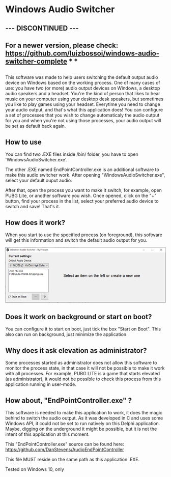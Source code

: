 
# Windows Audio Switcher
## --- DISCONTINUED ---
For a newer version, please check: https://github.com/luizbossoi/windows-audio-switcher-complete
*
*
-----------------------------------
##
This software was made to help users switching the default output audio device on Windows based on the working process.
One of many cases of use: you have two (or more) audio output devices on Windows, a desktop audio speakers and a headset. You're the kind of person that likes to hear music on your computer using your desktop desk speakers, but sometimes you like to play games using your headset. Everytime you need to change your audio output, and that's what this application does!
You can configure a set of processes that you wish to change automaticaly the audio output for you and when you're not using those processes, your audio output will be set as default back again.


## How to use
You can find two .EXE files inside /bin/ folder, you have to open 'WindowsAudioSwitcher.exe'.

The other .EXE named EndPointController.exe is an additional software to make this audio switcher work. After opening "WindowsAudioSwitcher.exe", select your default ouput audio.

After that, open the process you want to make it switch, for example, open PUBG Lite, or another software you wish. Once opened, click on the "+" button, find your process in the list, select your preferred audio device to switch and save! That's it.

## How does it work?
When you start to use the specified process (on foreground), this software will get this information and switch the default audio output for you.

![application main screen](https://raw.githubusercontent.com/luizbossoi/windows-audio-switcher/master/images/image1.png?1234)

## Does it work on background or start on boot?
You can configure it to start on boot, just tick the box "Start on Boot".
This also can run on background, just minimize the application.

## Why does it ask elevation as administrator?
Some processes started as administrator does not allow this software to monitor the process state, in that case it will not be possible to make it work with all processes. For example, PUBG LITE is a game that starts elevated (as administrator), it would not be possible to check this process from this application running in user-mode.

## How about, "EndPointController.exe" ?
This software is needed to make this application to work, it does the magic behind to switch the audio output. As it was developed in C and uses some Windows API, it could not be set to run natively on this Delphi application. Maybe, digging on the underground it might be possible, but it is not the intent of this application at this moment. 

This "EndPointController.exe" source can be found here: https://github.com/DanStevens/AudioEndPointController

This file MUST reside on the same path as this application .EXE.


Tested on Windows 10, only
